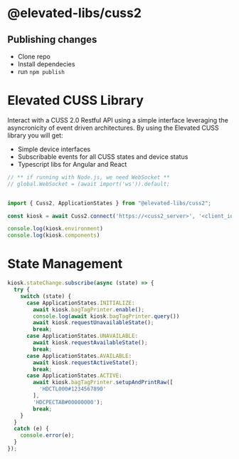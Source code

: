 # @elevated-libs/cuss2

## Publishing changes
- Clone repo
- Install dependecies
- run `npm publish`

# Elevated CUSS Library

Interact with a CUSS 2.0 Restful API using a simple interface leveraging the asyncronicity of event driven architectures. By using the Elevated CUSS library you will get:

  - Simple device interfaces
  - Subscribable events for all CUSS states and device status
  - Typescript libs for Angular and React


```js
// ** if running with Node.js, we need WebSocket **
// global.WebSocket = (await import('ws')).default;


import { Cuss2, ApplicationStates } from "@elevated-libs/cuss2";

const kiosk = await Cuss2.connect('https://<cuss2_server>', '<client_id>', '<client_secret>');

console.log(kiosk.environment)
console.log(kiosk.components)
```

# State Management

```js
kiosk.stateChange.subscribe(async (state) => {
  try {
    switch (state) {
      case ApplicationStates.INITIALIZE:
        await kiosk.bagTagPrinter.enable();
        console.log(await kiosk.bagTagPrinter.query())
        await kiosk.requestUnavailableState();
        break;
      case ApplicationStates.UNAVAILABLE:
        await kiosk.requestAvailableState();
        break;
      case ApplicationStates.AVAILABLE:
        await kiosk.requestActiveState();
        break;
      case ApplicationStates.ACTIVE:
        await kiosk.bagTagPrinter.setupAndPrintRaw([
          'HDCTL000#1234567890'
        ],
        'HDCPECTAB#00000000');
        break;
    }
  }
  catch (e) {
    console.error(e);
  }
});
```
